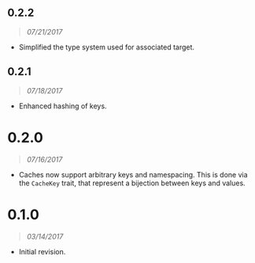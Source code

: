 ## 0.2.2

> *07/21/2017*

- Simplified the type system used for associated target.

## 0.2.1

> *07/18/2017*

- Enhanced hashing of keys.

# 0.2.0

> *07/16/2017*

- Caches now support arbitrary keys and namespacing. This is done via the `CacheKey` trait, that
  represent a bijection between keys and values.

# 0.1.0

> *03/14/2017*


- Initial revision.
